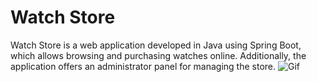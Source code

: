 # Watch Store 
Watch Store is a web application developed in Java using Spring Boot, which allows browsing and purchasing watches online. Additionally, the application offers an administrator panel for managing the store.
![Gif](https://github.com/MichalTrzaska9/Watch-Store/blob/d90aaf995f035dc6c57c0711607d72ea308e26b3/Watch_Store.gif)
